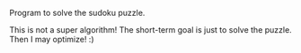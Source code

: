 Program to solve the sudoku puzzle.

This is not a super algorithm! The short-term goal is just to solve the puzzle. Then I may optimize! :)
